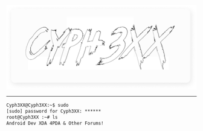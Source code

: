 ![Cyph3XX](https://raw.githubusercontent.com/Cyph3XX/platform_manifest_twrp_omni/master/banner.png)

---------------

	Cyph3XX@Cyph3XX:~$ sudo
	[sudo] password for Cyph3XX: ******
	root@Cyph3XX :~# ls
	Android Dev XDA 4PDA & Other Forums!




